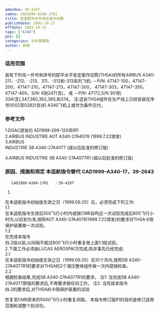 ```yaml
---
amendno: 39-4197  
cadno: CAD1999-A340-17R1  
title: 检查配平水平安定面作动筒  
publishdate: 2003-10-27  
effdate: 2003-10-31  
tags: ["A340"]  
pns: []  
categories: 华东管理局  
author: 吴镝  
---
```

  
### 适用范围  
装有下列任一件号和序号的配平水平安定面作动筒(THSA)的所有AIRBUS A340-211、-212、-213、311、-312和-313系列飞机:     －P/N: 47147-100，47147-200，47147-210，47147-213，47147-300，
47147-303，47147-350，47147-400，S/N: 6到247(含)， 或     －P/N: 47172,S/N 301到334(含),347,360,362,365,和374。 注:这些THSA组件在生产线上已经安装在序号0002至0282(含)的
A340飞机上或作为备件交付。  
  
<!--more-->  
### 参考文件  
1.DGAC颁发的 AD1999-299-120(B)R1  
    2.AIRBUS INDUSTRIE AOT A340-27A4078 (1999.7.22颁发)  
3.AIRBUS  
 INDUSTRIE SB A340-27A4077 (或以后批准的修订版)  
  
4.AIRBUS INDUSTRIE SB A340-27A4077R1 (或以后批准的修订版)  
  
### 原因、措施和规定 本适航指令替代 CAD1999-A340-17，39-2643  
       CAD1999-A340-17R1   ／39-4197  
1.  
在本适航指令初始版生效之日（1999.09.20）后，必须完成下列工作:  
1.1  
 在本适航指令生效后500飞行小时内或按CMR自昀近一次试验完成后800飞行小时内,以后到为准,按照AOT A340-27A4078(1999.7.22颁发)的要求对THSA卡阻保护装置做一次试验。  
1.2  
 在完成本指令  
四.2段以前,以间隔不超过800飞行小时重复做上面1.1段试验。  
    2.下面工作必须由LUCAS AEROSPACE完成,除非事先已经完成:  
2.1  
 在本适航指令初始版生效之日（1999.09.20）后10个月内,按照SB A340-27A4077R1的要求对THSA的2个液压整体组件做一次内窥镜检查。  
2.2  
 根据检查结果,完成SB A340-27A4077R1的要求。     注1: 当完成SB A340-27A4077原版的要求后,不再要求做任何工作。 注2: 当完成本指令  
四.2的要求后,对THSA的卡阻保护装置的试验  
  
恢复至CMR原来的5000飞行小时重复间隔。     本指令修订版R1的目的是修订适用范围和调整个别词句。  
